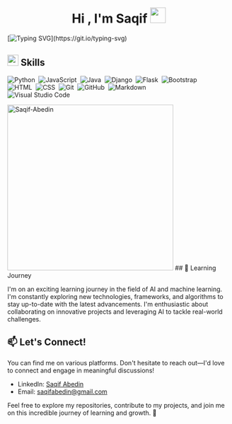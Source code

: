 <h1 align="center"><b>Hi , I'm Saqif </b><img src="https://media.giphy.com/media/hvRJCLFzcasrR4ia7z/giphy.gif" width="35"></h1>

[![Typing SVG](https://readme-typing-svg.demolab.com?font=Fira+Code&pause=1000&color=F70707&width=500&lines=Computer+Science+%40+Stony+Brook+University;Full+Stack+Development;Artificial+Intelligence+and+Data+Science;Machine+Learning...)](https://git.io/typing-svg)

## <img src="https://media2.giphy.com/media/QssGEmpkyEOhBCb7e1/giphy.gif?cid=ecf05e47a0n3gi1bfqntqmob8g9aid1oyj2wr3ds3mg700bl&rid=giphy.gif" width ="25"><b> Skills</b>

![Python](https://img.shields.io/badge/-Python-05122A?style=flat&logo=python)&nbsp;
![JavaScript](https://img.shields.io/badge/-JavaScript-05122A?style=flat&logo=javascript)&nbsp;
![Java](https://img.shields.io/badge/-Java-05122A?style=flat&logo=Java&logoColor=FFA518)&nbsp;
![Django](https://img.shields.io/badge/-Django-05122A?style=flat&logo=django&logoColor=092E20)&nbsp;
![Flask](https://img.shields.io/badge/-Flask-05122A?style=flat&logo=flask)&nbsp;
![Bootstrap](https://img.shields.io/badge/-Bootstrap-05122A?style=flat&logo=bootstrap&logoColor=563D7C)\
![HTML](https://img.shields.io/badge/-HTML-05122A?style=flat&logo=HTML5)&nbsp;
![CSS](https://img.shields.io/badge/-CSS-05122A?style=flat&logo=CSS3&logoColor=1572B6)&nbsp;
![Git](https://img.shields.io/badge/-Git-05122A?style=flat&logo=git)&nbsp;
![GitHub](https://img.shields.io/badge/-GitHub-05122A?style=flat&logo=github)&nbsp;
![Markdown](https://img.shields.io/badge/-Markdown-05122A?style=flat&logo=markdown)\
![Visual Studio Code](https://img.shields.io/badge/-Visual%20Studio%20Code-05122A?style=flat&logo=visual-studio-code&logoColor=007ACC)&nbsp;

<img src="https://github-readme-stats.vercel.app/api/top-langs?username=Saqif-Abedin&show_icons=true&locale=en&layout=compact&line_height=20&title_color=7A7ADB&icon_color=2234AE&text_color=D3D3D3&bg_color=0,000000,130F40" width="375"  alt="Saqif-Abedin"/>
## 🌱 Learning Journey

I'm on an exciting learning journey in the field of AI and machine learning. I'm constantly exploring new technologies, frameworks, and algorithms to stay up-to-date with the latest advancements. I'm enthusiastic about collaborating on innovative projects and leveraging AI to tackle real-world challenges.

## 📫 Let's Connect!

You can find me on various platforms. Don't hesitate to reach out—I'd love to connect and engage in meaningful discussions!

- LinkedIn: [Saqif Abedin](https://www.linkedin.com/in/saqif-abedin-7840901b4)
- Email: [saqifabedin@gmail.com](mailto:saqifabedin@gmail.com)

Feel free to explore my repositories, contribute to my projects, and join me on this incredible journey of learning and growth. 🤝

